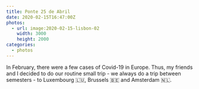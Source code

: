 ```yaml
---
title: Ponte 25 de Abril
date: 2020-02-15T16:47:00Z
photos:
  - url: image:2020-02-15-lisbon-02
    width: 3000
    height: 2000
categories:
  - photos
---
```


In February, there were a few cases of Covid-19 in Europe. Thus, my friends and I decided to do our routine small trip - we always do a trip between semesters - to Luxembourg 🇱🇺, Brussels 🇧🇪 and Amsterdam 🇳🇱.
